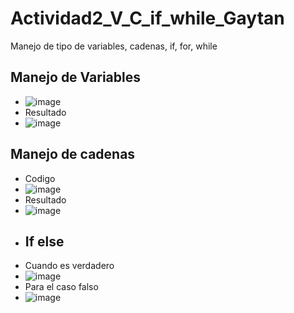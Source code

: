 # Actividad2_V_C_if_while_Gaytan
Manejo de tipo de variables, cadenas, if, for, while
## Manejo de Variables
- ![image](https://github.com/user-attachments/assets/e5f82026-62d2-4066-b9fc-ce1e89cfb510)
- Resultado
- ![image](https://github.com/user-attachments/assets/628fc56d-ddc3-4603-8459-4107902dd42d)

## Manejo de cadenas
- Codigo
- ![image](https://github.com/user-attachments/assets/0bd1e416-f96f-4fb8-a240-b0caf81993df)
- Resultado
- ![image](https://github.com/user-attachments/assets/83e22d2d-afa0-4044-9a57-57692db3991f)
- ## If else
- Cuando es verdadero
- ![image](https://github.com/user-attachments/assets/16729a30-ea11-4bde-94a2-2baa9337afc7)
- Para el caso falso
- ![image](https://github.com/user-attachments/assets/51b8ae6c-5933-4a80-9b36-a9c5cb259d94)


